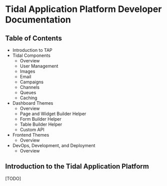 Tidal Application Platform Developer Documentation
==================================================

Table of Contents
-----------------

- Introduction to TAP
- Tidal Components
  - Overview
  - User Management
  - Images
  - Email
  - Campaigns
  - Channels
  - Queues
  - Caching
- Dashboard Themes
  - Overview
  - Page and Widget Builder Helper
  - Form Builder Helper
  - Table Builder Helper
  - Custom API
- Frontend Themes
  - Overview
- DevOps, Development, and Deployment
  - Overview

  
Introduction to the Tidal Application Platform
----------------------------------------------

[TODO]
